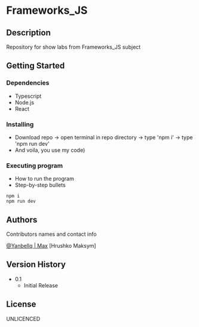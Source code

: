# Frameworks_JS

## Description

Repository for show labs from Frameworks_JS subject

## Getting Started

### Dependencies

* Typescript
* Node.js
* React

### Installing

* Download repo -> open terminal in repo directory -> type 'npm i' -> type 'npm run dev'
* And voila, you use my code)

### Executing program

* How to run the program
* Step-by-step bullets
```
npm i
npm run dev
```

## Authors

Contributors names and contact info

[@Yanbellq | Max](https://github.com/Yanbellq)  [Hrushko Maksym]

## Version History

* 0.1
    * Initial Release

## License

UNLICENCED
